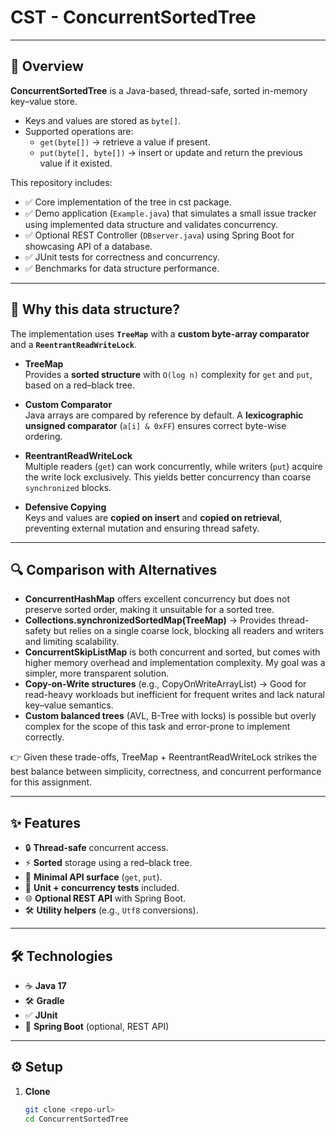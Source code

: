 #  CST - ConcurrentSortedTree


---

## 📖 Overview

**ConcurrentSortedTree** is a Java-based, thread-safe, sorted in-memory key–value store.

- Keys and values are stored as `byte[]`.
- Supported operations are:
  - `get(byte[])` → retrieve a value if present.
  - `put(byte[], byte[])` → insert or update and return the previous value if it existed.

This repository includes:

- ✅ Core implementation of the tree in cst package.
- ✅ Demo application (`Example.java`) that simulates a small issue tracker using implemented data structure and validates concurrency.
- ✅ Optional REST Controller (`DBserver.java`) using Spring Boot for showcasing API of a database.
- ✅ JUnit tests for correctness and concurrency.
- ✅ Benchmarks for data structure performance.

---

## 🧩 Why this data structure?

The implementation uses **`TreeMap`** with a **custom byte-array comparator** and a **`ReentrantReadWriteLock`**.

- **TreeMap**  
  Provides a **sorted structure** with `O(log n)` complexity for `get` and `put`, based on a red–black tree.

- **Custom Comparator**  
  Java arrays are compared by reference by default. A **lexicographic unsigned comparator** (`a[i] & 0xFF`) ensures correct byte-wise ordering.

- **ReentrantReadWriteLock**  
  Multiple readers (`get`) can work concurrently, while writers (`put`) acquire the write lock exclusively. This yields better concurrency than coarse `synchronized` blocks.

- **Defensive Copying**  
  Keys and values are **copied on insert** and **copied on retrieval**, preventing external mutation and ensuring thread safety.

---
## 🔍 Comparison with Alternatives

- **ConcurrentHashMap** offers excellent concurrency but does not preserve sorted order, making it unsuitable for a sorted tree.
- **Collections.synchronizedSortedMap(TreeMap)** → Provides thread-safety but relies on a single coarse lock, blocking all readers and writers and limiting scalability.
- **ConcurrentSkipListMap** is both concurrent and sorted, but comes with higher memory overhead and implementation complexity. My goal was a simpler, more transparent solution.
- **Copy-on-Write structures** (e.g., CopyOnWriteArrayList) → Good for read-heavy workloads but inefficient for frequent writes and lack natural key–value semantics.
- **Custom balanced trees** (AVL, B-Tree with locks) is possible but overly complex for the scope of this task and error-prone to implement correctly.

👉 Given these trade-offs, TreeMap + ReentrantReadWriteLock strikes the best balance between simplicity, correctness, and concurrent performance for this assignment.

---

## ✨ Features

- 🔒 **Thread-safe** concurrent access.
- ⚡ **Sorted** storage using a red–black tree.
- 🎯 **Minimal API surface** (`get`, `put`).
- 🧪 **Unit + concurrency tests** included.
- 🌐 **Optional REST API** with Spring Boot.
- 🛠 **Utility helpers** (e.g., `Utf8` conversions).

---

## 🛠 Technologies

- ☕ **Java 17**
- 🛠 **Gradle**
- ✅ **JUnit**
- 🚀 **Spring Boot** (optional, REST API)

---

## ⚙️ Setup

1. **Clone**
   ```sh
   git clone <repo-url>
   cd ConcurrentSortedTree
